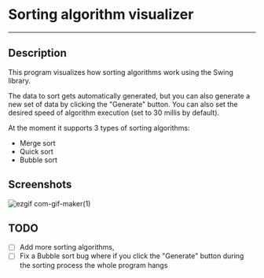 # Sorting algorithm visualizer
___
## Description
This program visualizes how sorting algorithms work using the Swing library.

The data to sort gets automatically generated,
but you can also generate a new set of data by clicking the "Generate" button.
You can also set the desired speed of algorithm execution (set to 30 millis by default).

At the moment it supports 3 types of sorting algorithms:
- Merge sort
- Quick sort
- Bubble sort

## Screenshots
![ezgif com-gif-maker(1)](https://user-images.githubusercontent.com/65130519/156927737-189388ba-b377-48b2-b5fc-55bdf1826b8f.gif)

## TODO
- [ ] Add more sorting algorithms,
- [ ] Fix a Bubble sort bug where if you click the "Generate" button during the sorting process the whole program hangs

